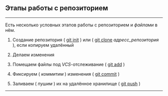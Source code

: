 ## Этапы работы с репозиторием
---
Есть несколько условных этапов работы с репозиторием и _файлами_ в нём.

1. Создание репозитория ( [git init](init.md) ) или ( [git clone](clone.md) _адресс_репозитория_ ), если копируем удалённый

2. Делаем изменения

3. Помещаем файлы под _VCS_-отслеживание ( [git add](add.md) )
4. Фиксируем ( _коммитим_ ) изменения ( [git commit](commit.md) )
5. Заливаем ( _пушим_ ) их на удалённое хранилище ( [git push](push.md) )
---